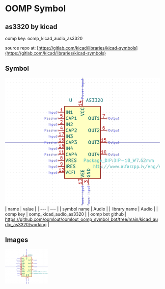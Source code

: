 # OOMP Symbol  
## as3320  by kicad  
  
oomp key: oomp_kicad_audio_as3320  
  
source repo at: [https://gitlab.com/kicad/libraries/kicad-symbols](https://gitlab.com/kicad/libraries/kicad-symbols)  
## Symbol  
  
[![working.png](working_600.png)](working.png)  
| name | value | 
| --- | --- | 
| symbol name | Audio | 
| library name | Audio | 
| oomp key | oomp_kicad_audio_as3320 | 
| oomp bot github | https://github.com/oomlout/oomlout_oomp_symbol_bot/tree/main/kicad_audio_as3320/working | 
## Images  
  
[![working.png](working_140.png)](working.png)  
